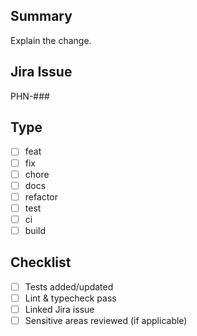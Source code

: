 ## Summary

Explain the change.

## Jira Issue

PHN-###

## Type
- [ ] feat
- [ ] fix
- [ ] chore
- [ ] docs
- [ ] refactor
- [ ] test
- [ ] ci
- [ ] build

## Checklist
- [ ] Tests added/updated
- [ ] Lint & typecheck pass
- [ ] Linked Jira issue
- [ ] Sensitive areas reviewed (if applicable)
